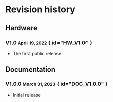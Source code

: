 # Revision history

## Hardware

### V1.0 <small>April 19, 2022</small> { id="HW_V1.0" }

- The first public release


## Documentation

### V1.0.0 <small>March 31, 2023</small> { id="DOC_V1.0.0" }

- Initial release
